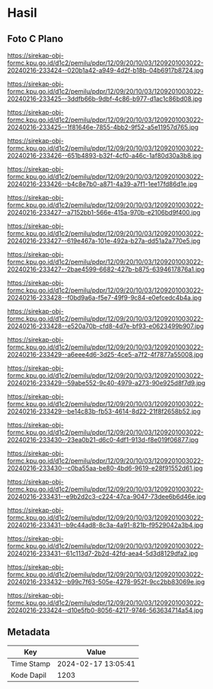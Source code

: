 # Hasil

## Foto C Plano

https://sirekap-obj-formc.kpu.go.id/d1c2/pemilu/pdpr/12/09/20/10/03/1209201003022-20240216-233424--020b1a42-a949-4d2f-b18b-04b6917b8724.jpg

https://sirekap-obj-formc.kpu.go.id/d1c2/pemilu/pdpr/12/09/20/10/03/1209201003022-20240216-233425--3ddfb66b-9dbf-4c86-b977-d1ac1c86bd08.jpg

https://sirekap-obj-formc.kpu.go.id/d1c2/pemilu/pdpr/12/09/20/10/03/1209201003022-20240216-233425--1f81646e-7855-4bb2-9f52-a5e11957d765.jpg

https://sirekap-obj-formc.kpu.go.id/d1c2/pemilu/pdpr/12/09/20/10/03/1209201003022-20240216-233426--651b4893-b32f-4cf0-a46c-1af80d30a3b8.jpg

https://sirekap-obj-formc.kpu.go.id/d1c2/pemilu/pdpr/12/09/20/10/03/1209201003022-20240216-233426--b4c8e7b0-a871-4a39-a7f1-1ee17fd86d1e.jpg

https://sirekap-obj-formc.kpu.go.id/d1c2/pemilu/pdpr/12/09/20/10/03/1209201003022-20240216-233427--a7152bb1-566e-415a-970b-e2106bd9f400.jpg

https://sirekap-obj-formc.kpu.go.id/d1c2/pemilu/pdpr/12/09/20/10/03/1209201003022-20240216-233427--619e467a-101e-492a-b27a-dd51a2a770e5.jpg

https://sirekap-obj-formc.kpu.go.id/d1c2/pemilu/pdpr/12/09/20/10/03/1209201003022-20240216-233427--2bae4599-6682-427b-b875-6394617876a1.jpg

https://sirekap-obj-formc.kpu.go.id/d1c2/pemilu/pdpr/12/09/20/10/03/1209201003022-20240216-233428--f0bd9a6a-f5e7-49f9-9c84-e0efcedc4b4a.jpg

https://sirekap-obj-formc.kpu.go.id/d1c2/pemilu/pdpr/12/09/20/10/03/1209201003022-20240216-233428--e520a70b-cfd8-4d7e-bf93-e0623499b907.jpg

https://sirekap-obj-formc.kpu.go.id/d1c2/pemilu/pdpr/12/09/20/10/03/1209201003022-20240216-233429--a6eee4d6-3d25-4ce5-a7f2-4f7877a55008.jpg

https://sirekap-obj-formc.kpu.go.id/d1c2/pemilu/pdpr/12/09/20/10/03/1209201003022-20240216-233429--59abe552-9c40-4979-a273-90e925d8f7d9.jpg

https://sirekap-obj-formc.kpu.go.id/d1c2/pemilu/pdpr/12/09/20/10/03/1209201003022-20240216-233429--be14c83b-fb53-4614-8d22-21f8f2658b52.jpg

https://sirekap-obj-formc.kpu.go.id/d1c2/pemilu/pdpr/12/09/20/10/03/1209201003022-20240216-233430--23ea0b21-d6c0-4df1-913d-f8e019f06877.jpg

https://sirekap-obj-formc.kpu.go.id/d1c2/pemilu/pdpr/12/09/20/10/03/1209201003022-20240216-233430--c0ba55aa-be80-4bd6-9619-e28f91552d61.jpg

https://sirekap-obj-formc.kpu.go.id/d1c2/pemilu/pdpr/12/09/20/10/03/1209201003022-20240216-233431--e9b2d2c3-c224-47ca-9047-73dee6b6d46e.jpg

https://sirekap-obj-formc.kpu.go.id/d1c2/pemilu/pdpr/12/09/20/10/03/1209201003022-20240216-233431--b9c44ad8-8c3a-4a91-821b-f9529042a3b4.jpg

https://sirekap-obj-formc.kpu.go.id/d1c2/pemilu/pdpr/12/09/20/10/03/1209201003022-20240216-233431--61c113d7-2b2d-42fd-aea4-5d3d8129dfa2.jpg

https://sirekap-obj-formc.kpu.go.id/d1c2/pemilu/pdpr/12/09/20/10/03/1209201003022-20240216-233432--b99c7f63-505e-4278-952f-9cc2bb83069e.jpg

https://sirekap-obj-formc.kpu.go.id/d1c2/pemilu/pdpr/12/09/20/10/03/1209201003022-20240216-233424--d10e5fb0-8056-4217-9746-563634714a54.jpg


## Metadata

| Key        | Value               |
| ---------- | ------------------- |
| Time Stamp | 2024-02-17 13:05:41 |
| Kode Dapil | 1203                |



